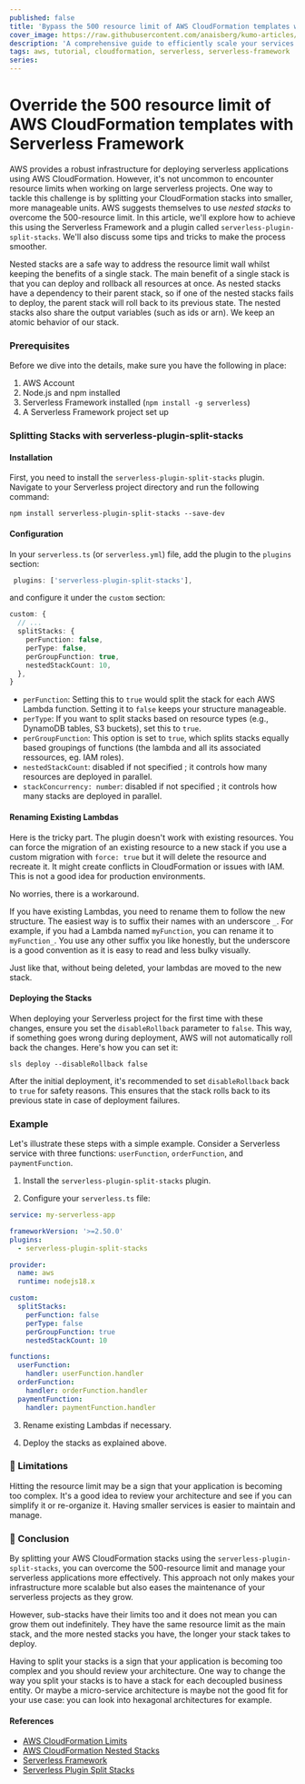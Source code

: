 ```yaml
---
published: false
title: 'Bypass the 500 resource limit of AWS CloudFormation templates with Serverless Framework'
cover_image: https://raw.githubusercontent.com/anaisberg/kumo-articles/master/blog-posts/scaling-aws-stacks-sls-framework/assets/header.png
description: 'A comprehensive guide to efficiently scale your services and workaround AWS CloudFormation's 500 resource limitation with Serverless Framework.'
tags: aws, tutorial, cloudformation, serverless, serverless-framework
series:
---
```


# Override the 500 resource limit of AWS CloudFormation templates with Serverless Framework

AWS provides a robust infrastructure for deploying serverless applications using AWS CloudFormation. However, it's not uncommon to encounter resource limits when working on large serverless projects. One way to tackle this challenge is by splitting your CloudFormation stacks into smaller, more manageable units. AWS suggests themselves to use _nested stacks_ to overcome the 500-resource limit. In this article, we'll explore how to achieve this using the Serverless Framework and a plugin called `serverless-plugin-split-stacks`. We'll also discuss some tips and tricks to make the process smoother.

Nested stacks are a safe way to address the resource limit wall whilst keeping the benefits of a single stack. The main benefit of a single stack is that you can deploy and rollback all resources at once. As nested stacks have a dependency to their parent stack, so if one of the nested stacks fails to deploy, the parent stack will roll back to its previous state. The nested stacks also share the output variables (such as ids or arn). We keep an atomic behavior of our stack.

### Prerequisites

Before we dive into the details, make sure you have the following in place:

1. AWS Account
2. Node.js and npm installed
3. Serverless Framework installed (`npm install -g serverless`)
4. A Serverless Framework project set up

### Splitting Stacks with serverless-plugin-split-stacks

#### Installation

First, you need to install the `serverless-plugin-split-stacks` plugin. Navigate to your Serverless project directory and run the following command:

```shell
npm install serverless-plugin-split-stacks --save-dev
```

#### Configuration

In your `serverless.ts` (or `serverless.yml`) file, add the plugin to the `plugins` section:

```typescript
 plugins: ['serverless-plugin-split-stacks'],
```

and configure it under the `custom` section:

```typescript
custom: {
  // ...
  splitStacks: {
    perFunction: false,
    perType: false,
    perGroupFunction: true,
    nestedStackCount: 10,
  },
}
```

- `perFunction`: Setting this to `true` would split the stack for each AWS Lambda function. Setting it to `false` keeps your structure manageable.
- `perType`: If you want to split stacks based on resource types (e.g., DynamoDB tables, S3 buckets), set this to `true`.
- `perGroupFunction`: This option is set to `true`, which splits stacks equally based groupings of functions (the lambda and all its associated ressources, eg. IAM roles).
- `nestedStackCount`: disabled if not specified ; it controls how many resources are deployed in parallel.
- `stackConcurrency: number`: disabled if not specified ; it controls how many stacks are deployed in parallel.

#### Renaming Existing Lambdas

Here is the tricky part. The plugin doesn't work with existing resources. You can force the migration of an existing resource to a new stack if you use a custom migration with `force: true` but it will delete the resource and recreate it. It might create conflicts in CloudFormation or issues with IAM. This is not a good idea for production environments.

No worries, there is a workaround.

If you have existing Lambdas, you need to rename them to follow the new structure. The easiest way is to suffix their names with an underscore `_`. For example, if you had a Lambda named `myFunction`, you can rename it to `myFunction_`. You use any other suffix you like honestly, but the underscore is a good convention as it is easy to read and less bulky visually.

Just like that, without being deleted, your lambdas are moved to the new stack.

#### Deploying the Stacks

When deploying your Serverless project for the first time with these changes, ensure you set the `disableRollback` parameter to `false`. This way, if something goes wrong during deployment, AWS will not automatically roll back the changes. Here's how you can set it:

```shell
sls deploy --disableRollback false
```

After the initial deployment, it's recommended to set `disableRollback` back to `true` for safety reasons. This ensures that the stack rolls back to its previous state in case of deployment failures.

### Example

Let's illustrate these steps with a simple example. Consider a Serverless service with three functions: `userFunction`, `orderFunction`, and `paymentFunction`.

1. Install the `serverless-plugin-split-stacks` plugin.

2. Configure your `serverless.ts` file:

```yml
service: my-serverless-app

frameworkVersion: '>=2.50.0'
plugins:
  - serverless-plugin-split-stacks

provider:
  name: aws
  runtime: nodejs18.x

custom:
  splitStacks:
    perFunction: false
    perType: false
    perGroupFunction: true
    nestedStackCount: 10

functions:
  userFunction:
    handler: userFunction.handler
  orderFunction:
    handler: orderFunction.handler
  paymentFunction:
    handler: paymentFunction.handler
```

3. Rename existing Lambdas if necessary.

4. Deploy the stacks as explained above.

### 💭 Limitations

Hitting the resource limit may be a sign that your application is becoming too complex. It's a good idea to review your architecture and see if you can simplify it or re-organize it. Having smaller services is easier to maintain and manage.

### 🧠 Conclusion

By splitting your AWS CloudFormation stacks using the `serverless-plugin-split-stacks`, you can overcome the 500-resource limit and manage your serverless applications more effectively. This approach not only makes your infrastructure more scalable but also eases the maintenance of your serverless projects as they grow.

However, sub-stacks have their limits too and it does not mean you can grow them out indefinitely. They have the same resource limit as the main stack, and the more nested stacks you have, the longer your stack takes to deploy.

Having to split your stacks is a sign that your application is becoming too complex and you should review your architecture. One way to change the way you split your stacks is to have a stack for each decoupled business entity. Or maybe a micro-service architecture is maybe not the good fit for your use case: you can look into hexagonal architectures for example.

#### References

- [AWS CloudFormation Limits](https://docs.aws.amazon.com/AWSCloudFormation/latest/UserGuide/cloudformation-limits.html)
- [AWS CloudFormation Nested Stacks](https://docs.aws.amazon.com/AWSCloudFormation/latest/UserGuide/using-cfn-nested-stacks.html)
- [Serverless Framework](https://www.serverless.com/)
- [Serverless Plugin Split Stacks](https://www.npmjs.com/package/serverless-plugin-split-stacks)
